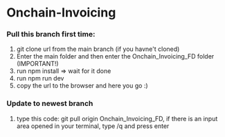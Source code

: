 # Onchain-Invoicing

### Pull this branch first time:

1. git clone url from the main branch (if you havne't cloned)
2. Enter the main folder and then enter the Onchain_Invoicing_FD folder (IMPORTANT!)
3. run npm install => wait for it done
4. run npm run dev
5. copy the url to the browser and here you go :)

### Update to newest branch

1. type this code: git pull origin Onchain_Invoicing_FD, if there is an input area opened in your terminal, type /q and press enter
